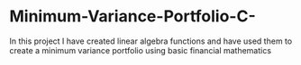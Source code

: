 # Minimum-Variance-Portfolio-C-
In this project I have created linear algebra functions and have used them to create a minimum variance portfolio using basic financial mathematics
